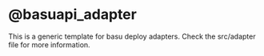 # @basuapi_adapter

This is a generic template for basu deploy adapters.
Check the src/adapter file for more information.